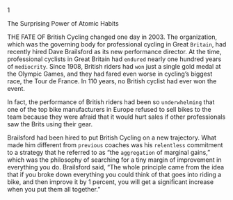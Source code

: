 1

The Surprising Power of Atomic Habits

THE FATE OF British Cycling changed one day in 2003. The
organization, which was the governing body for professional
cycling in Great `Britain`, had recently hired Dave Brailsford as its new
performance director. At the time, professional cyclists in Great
Britain had `endured` nearly one hundred years of `mediocrity`. Since
1908, British riders had `won` just a single gold medal at the Olympic
Games, and they had fared even worse in cycling’s biggest race, the
Tour de France. In 110 years, no British cyclist had ever won the event.

In fact, the performance of British riders had been so
`underwhelming` that one of the top bike manufacturers in Europe
refused to sell bikes to the team because they were afraid that it would
hurt sales if other professionals saw the Brits using their gear.

Brailsford had been hired to put British Cycling on a new trajectory.
What made him different from `previous` coaches was his `relentless`
commitment to a strategy that he referred to as “the `aggregation` of
marginal gains,” which was the philosophy of searching for a tiny
margin of improvement in everything you do. Brailsford said, “The
whole principle came from the idea that if you broke down everything
you could think of that goes into riding a bike, and then improve it by 1
percent, you will get a significant increase when you put them all
together.”